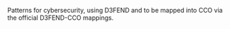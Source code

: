 Patterns for cybersecurity, using D3FEND and to be mapped into CCO via the official D3FEND-CCO mappings.